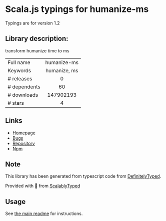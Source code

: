 
# Scala.js typings for humanize-ms

Typings are for version 1.2

## Library description:
transform humanize time to ms

|                    |                 |
| ------------------ | :-------------: |
| Full name          | humanize-ms |
| Keywords           | humanize, ms |
| # releases         | 0 |
| # dependents       | 60 |
| # downloads        | 147902193 |
| # stars            | 4 |

## Links
- [Homepage](https://github.com/node-modules/humanize-ms#readme)
- [Bugs](https://github.com/node-modules/humanize-ms/issues)
- [Repository](https://github.com/node-modules/humanize-ms)
- [Npm](https://www.npmjs.com/package/humanize-ms)
    


## Note
This library has been generated from typescript code from [DefinitelyTyped](https://definitelytyped.org).

Provided with :purple_heart: from [ScalablyTyped](https://github.com/oyvindberg/ScalablyTyped)

## Usage
See [the main readme](../../readme.md) for instructions.


